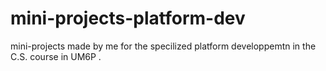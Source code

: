 # mini-projects-platform-dev
mini-projects made by me for the specilized platform developpemtn in the C.S. course in UM6P . 
